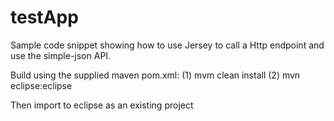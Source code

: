 testApp
=======

Sample code snippet showing how to use Jersey to call a Http endpoint and use the simple-json API.

Build using the supplied maven pom.xml:
(1) mvm clean install
(2) mvn eclipse:eclipse

Then import to eclipse as an existing project
